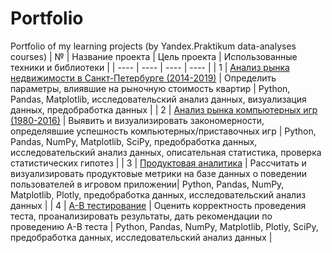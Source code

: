 # Portfolio
Portfolio of my learning projects (by Yandex.Praktikum data-analyses courses)
| № | Название проекта | Цель проекта | Использованные техники и библиотеки |
| ---- | ---- | ---- | ---- |
| 1 | [Анализ рынка недвижимости в Санкт-Петербурге (2014-2019)](https://github.com/alexidul/Yandex_praktikum_projects/blob/main/Realty_project/Изучение_рынка_недвижимости_в_Санкт-Петербурге_и_Ленинградской_области.ipynb) | Определить параметры, влиявшие на рыночную стоимость квартир  | Python, Pandas, Matplotlib, исследовательский анализ данных, визуализация данных, предобработка данных |
| 2 | [Анализ рынка компьютерных игр (1980-2016)](https://github.com/alexidul/Yandex_praktikum_projects/blob/main/games_project/Изучение_закономерностей_определяющих_успешность_игр.ipynb) | Выявить и визуализировать закономерности, определявшие успешность компьютерных/приставочных игр | Python, Pandas, NumPy, Matplotlib, SciPy, предобработка данных, исследовательский анализ данных, описательная статистика, проверка статистических гипотез |
| 3 | [Продуктовая аналитика](https://github.com/alexidul/Yandex_praktikum_projects/blob/main/Product%20analytics%20project/Тестовое_задание_продуктовый_аналитик_Yandex.ipynb) | Рассчитать и визуализировать продуктовые метрики на базе данных о поведении пользователей в игровом приложении| Python, Pandas, NumPy, Matplotlib, Plotly, предобработка данных, исследовательский анализ данных |
| 4 | [A-B тестирование](https://github.com/alexidul/Yandex_praktikum_projects/blob/main/A-B_test/A-B_тест.ipynb) | Оценить корректность проведения теста, проанализировать результаты, дать рекомендации по проведению A-B теста | Python, Pandas, NumPy, Matplotlib, Plotly, SciPy, предобработка данных, исследовательский анализ данных |
